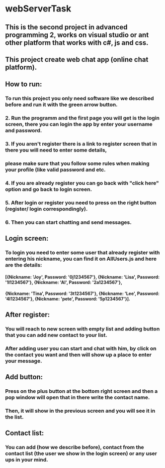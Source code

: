 # webServerTask

## This is the second project in advanced programming 2, works on visual studio or ant other platform that works with c#, js and css.
## This project create web chat app (online chat platform).

## How to run:
### To run this project you only need software like we described before and run it with the green arrow button.
### 2. Run the programm and the first page you will get is the login screen, there you can login the app by enter your username and password.
### 3. If you aren't register there is a link to register screen that in there you will need to enter some details,
### please make sure that you follow some rules when making your profile (like valid password and etc.
### 4. If you are already register you can go back with "click here" option and go back to login screen.
### 5. After login or register you need to press on the right button (register/ login correspondingly).
### 6. Then you can start chatting and send messages.

## Login screen:
### To login you need to enter some user that already register with entering his nickname, you can find it on AllUsers.js and here are the details:
#### [{Nickname: 'Joy', Password: '0j1234567'}, {Nickname: 'Lisa', Password: '1l1234567'}, {Nickname: 'Al', Password: '2a1234567'}, 
#### {Nickname: 'Tina', Password: '3t1234567'}, {Nickname: 'Lee', Password: '4l1234567'}, {Nickname: 'pete', Password: '5p1234567'}].

## After register:
### You will reach to new screen with empty list and adding button that you can add new contact to your list.
### After adding user you can start and chat with him, by click on the contact you want and then will show up a place to enter your message.


## Add button:
### Press on the plus button at the bottom right screen and then a pop window will open that in there write the contact name.
### Then, it will show in the previous screen and you will see it in the list.

## Contact list:
### You can add (how we describe before), contact from the contact list (the user we show in the login screen) or any user ups in your mind.
